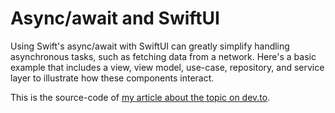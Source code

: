 # Async/await and SwiftUI

Using Swift's async/await with SwiftUI can greatly simplify handling asynchronous tasks, such as fetching data from a network. Here's a basic example that includes a view, view model, use-case, repository, and service layer to illustrate how these components interact.

This is the source-code of [my article about the topic on dev.to](https://dev.to/ishouldhaveknown/asyncawait-and-swiftui-3b2h).